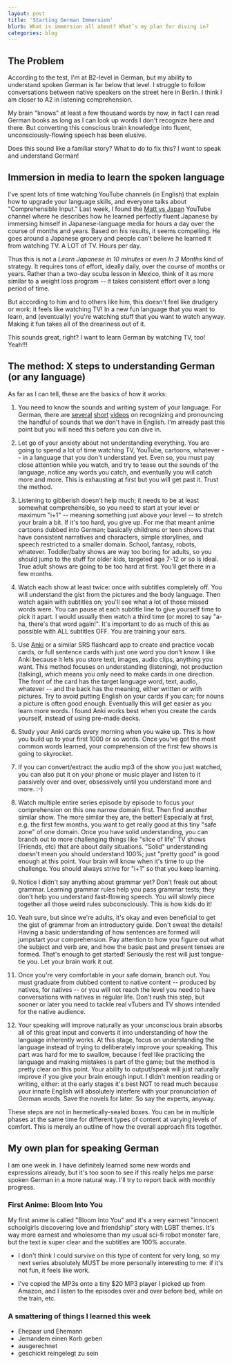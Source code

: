 ```yaml
---
layout: post
title: 'Starting German Immersion'
blurb: What is immersion all about? What’s my plan for diving in?
categories: blog
---
```


## The Problem

According to the test, I'm at B2-level in German, but my ability to understand spoken German is far below that level. I struggle to follow conversations between native speakers on the street here in Berlin. I think I am closer to A2 in listening comprehension.

My brain "knows" at least a few thousand words by now, in fact I can read German books as long as I can look up words I don't recognize here and there. But converting this conscious brain knowledge into fluent, unconsciously-flowing speech has been elusive.

Does this sound like a familiar story? What to do to fix this? I want to speak and understand German!

## Immersion in media to learn the spoken language

I've spent lots of time watching YouTube channels (in English) that explain how to upgrade your language skills, and everyone talks about "Comprehensible Input." Last week, I found the [Matt vs Japan](https://www.youtube.com/c/MATTvsJapan) YouTube channel where he describes how he learned perfectly fluent Japanese by immersing himself in Japanese-language media for hours a day over the course of months and years. Based on his results, it seems compelling. He goes around a Japanese grocery and people can't believe he learned it from watching TV. A LOT of TV. Hours per day.

Thus this is not a _Learn Japanese in 10 minutes_ or even _In 3 Months_ kind of strategy. It requires tons of effort, ideally daily, over the course of months or years. Rather than a two-day scuba lesson in Mexico, think of it as more similar to a weight loss program -- it takes consistent effort over a long period of time.

But according to him and to others like him, this doesn't feel like drudgery or work: it feels like watching TV! In a new fun language that you want to learn, and (eventually) you're watching stuff that you want to watch anyway. Making it fun takes all of the dreariness out of it.

This sounds great, right? I want to learn German by watching TV, too! Yeah!!!

## The method: X steps to understanding German (or any language)

As far as I can tell, these are the basics of how it works:

1. You need to know the sounds and writing system of your language. For German, there are [several](https://www.youtube.com/watch?v=mzrLZi6fipA) [short](https://www.youtube.com/watch?v=kEHfUKJ_yms) [videos](https://www.youtube.com/watch?v=Pg2NMEONKxk) on recognizing and pronouncing the handful of sounds that we don't have in English. I'm already past this point but you will need this before you can dive in.

1. Let go of your anxiety about not understanding everything. You are going to spend a lot of time watching TV, YouTube, cartoons, whatever -- in a language that you don't understand yet. Even so, you must pay close attention while you watch, and try to tease out the sounds of the language, notice any words you catch, and eventually you will catch more and more. This is exhausting at first but you will get past it. Trust the method.

1. Listening to gibberish doesn't help much; it needs to be at least somewhat comprehensible, so you need to start at your level or maximum "i+1" -- meaning something just above your level -- to stretch your brain a bit. If it's too hard, you give up. For me that meant anime cartoons dubbed into German; basically childrens or teen shows that have consistent narratives and characters, simple storylines, and speech restricted to a smaller domain. School, fantasy, robots, whatever. Toddler/baby shows are way too boring for adults, so you should jump to the stuff for older kids, targeted age 7-12 or so is ideal. True adult shows are going to be too hard at first. You'll get there in a few months.

1. Watch each show at least twice: once with subtitles completely off. You will understand the gist from the pictures and the body language. Then watch again with subtitles on; you'll see what a lot of those missed words were. You can pause at each subtitle line to give yourself time to pick it apart. I would usually then watch a third time (or more) to say "a-ha, there's that word again!". It's important to do as much of this as possible with ALL subtitles OFF. You are training your ears.

1. Use [Anki](https://apps.ankiweb.net/) or a similar SRS flashcard app to create and practice vocab cards, or full sentence cards with just one word you don't know. I like Anki because it lets you store text, images, audio clips, anything you want. This method focuses on understanding (listening), not production (talking), which means you only need to make cards in one direction. The front of the card has the target language word, text, audio, whatever -- and the back has the meaning, either written or with pictures. Try to avoid putting English on your cards if you can; for nouns a picture is often good enough. Eventually this will get easier as you learn more words. I found Anki works best when you create the cards yourself, instead of using pre-made decks.

1. Study your Anki cards every morning when you wake up. This is how you build up to your first 1000 or so words. Once you've got the most common words learned, your comprehension of the first few shows is going to skyrocket.

1. If you can convert/extract the audio mp3 of the show you just watched, you can also put it on your phone or music player and listen to it passively over and over, obsessively until you understand more and more. :-)

1. Watch multiple entire series episode by episode to focus your comprehension on this one narrow domain first. Then find another similar show. The more similar they are, the better! Especially at first, e.g. the first few months, you want to get really good at this tiny "safe zone" of one domain. Once you have solid understanding, you can branch out to more challenging things like "slice of life" TV shows (Friends, etc) that are about daily situations. "Solid" understanding doesn't mean you should understand 100%; just "pretty good" is good enough at this point. Your brain will know when it's time to up the challenge. You should always strive for "i+1" so that you keep learning.

1. Notice I didn't say anything about grammar yet? Don't freak out about grammar. Learning grammar rules help you pass grammar tests; they don't help you understand fast-flowing speech. You will slowly piece together all those weird rules subconsciously. This is how kids do it!

1. Yeah sure, but since we're adults, it's okay and even beneficial to get the gist of grammar from an introductory guide. Don't sweat the details! Having a basic understanding of how sentences are formed will jumpstart your comprehension. Pay attention to how you figure out what the subject and verb are, and how the basic past and present tenses are formed. That's enough to get started! Seriously the rest will just tongue-tie you. Let your brain work it out.

1. Once you're very comfortable in your safe domain, branch out. You must graduate from dubbed content to native content -- produced by natives, for natives -- or you will not reach the level you need to have conversations with natives in regular life. Don't rush this step, but sooner or later you need to tackle real vTubers and TV shows intended for the native audience.

1. Your speaking will improve naturally as your unconscious brain absorbs all of this great input and converts it into understanding of how the language inherently works. At this stage, focus on understanding the language instead of trying to deliberately improve your speaking. This part was hard for me to swallow, because I feel like practicing the language and making mistakes is part of the game; but the method is pretty clear on this point. Your ability to output/speak will just naturally improve if you give your brain enough input. I didn't mention reading or writing, either: at the early stages it's best NOT to read much because your innate English will absolutely interfere with your pronunciation of German words. Save the novels for later. So say the experts, anyway.

These steps are not in hermetically-sealed boxes. You can be in multiple phases at the same time for different types of content at varying levels of comfort. This is merely an outline of how the overall approach fits together.

## My own plan for speaking German

I am one week in. I have definitely learned some new words and expressions already, but it's too soon to see if this really helps me parse spoken German in a more natural way. I'll try to report back with monthly progress.

### First Anime: Bloom Into You

My first anime is called "Bloom Into You" and it's a very earnest "innocent schoolgirls discovering love and friendship" story with LGBT themes. It's way more earnest and wholesome than my usual sci-fi robot monster fare, but the text is super clear and the subtitles are 100% accurate.

- I don't think I could survive on this type of content for very long, so my next series absolutely MUST be more personally interesting to me: if it's not fun, it feels like work.

- I've copied the MP3s onto a tiny $20 MP3 player I picked up from Amazon, and I listen to the episodes over and over before bed, while on the train, etc.

### A smattering of things I learned this week

- Ehepaar und Ehemann
- Jemandem einen Korb geben
- ausgerechnet
- geschickt reingelegt zu sein
